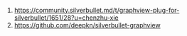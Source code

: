
1. https://community.silverbullet.md/t/graphview-plug-for-silverbullet/1651/28?u=chenzhu-xie
2. https://github.com/deepkn/silverbullet-graphview

```space-lua

```